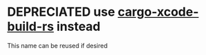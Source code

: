# DEPRECIATED use [cargo-xcode-build-rs](https://crates.io/crates/cargo-xcode-build-rs) instead
This name can be reused if desired

<!-- # Cargo xcode-build-rs
A 100% Rust wrapper around the iOS XCode build script found in the `bevy` examples.

Benefits of using a Rust script over a `sh`ell script (or `nu`shell):
- Can be updated since the binary is distributed using `crates.io`
- Allows for global collaboration, e.g. I find a case where I need to `sudo xcode-select --install` and that suggestion can be added to the error message for everyone to benefit from
- Can handle more complex logic and using libraries easier, e.g. checks that the `cc` compiler is on `$PATH`
- Logs everything using human-understandable logs (rather than `set -exu`)

## Installation
```nu
cargo install cargo-xcode-build-rs
```

This is how I used it in my XCode project, which was copied from the `bevy` mobile example:
![Example usage in XCode](docs/xcode-usage.png)

## Usage
Use `cargo xcode-build-rs --manifest-dir . xcode` in the actual xcode script.
Use `cargo xcode-build-rs --manifest-dir . --colour test` to begin a test iOS simulator build, which shouldn't be necessary normally.

## Configuration
To compiles projects for iOS with special Cargo features enabled, add a `package.metadata.xcode-build-rs` section to your `Cargo.toml` file. For example:
```toml
[package.metadata.xcode-build-rs.ios]
## As an example, when set to true enabled default features
## which is already the default.
## Set to false to disable default features
## See Cargo's docs: https://doc.rust-lang.org/cargo/reference/features.html#dependency-features
default-features = true
## What features to enable
features = ["ios"]
```

### Help message `cargo xcode-build-rs --help`
```
Build script for XCode when compiling rust for iOS

Usage: cargo xcode-build-rs [OPTIONS] --manifest-dir <MANIFEST_DIR> <COMMAND>

Commands:
  xcode  Run in XCode
  test   Run a test build for an iOS simulator
  help   Print this message or the help of the given subcommand(s)

Options:
      --colour                       By default, doesn't display colour because this can be annoying in the XCode terminal
      --manifest-dir <MANIFEST_DIR>  The --manifest-path option to pass to `cargo rustc builds`. Often you can pass `.`
  -h, --help                         Print help
  -V, --version                      Print version
```

## Acknowledgements
Based on the bevy mobile example script `build_rust_deps.sh` [here](https://github.com/bevyengine/bevy/blob/main/examples/mobile/build_rust_deps.sh).
That script is also based on the mozilla script [here](https://github.com/mozilla/glean/blob/main/build-scripts/xc-universal-binary.sh)

## Developing
`git clone https://github.com/ActuallyHappening/YMap.git`
`cd crates/xcode_build_rs`
`cargo is` to install this locally on your system.
`cargo rt` to run the CLI in test mode locally on your system. -->